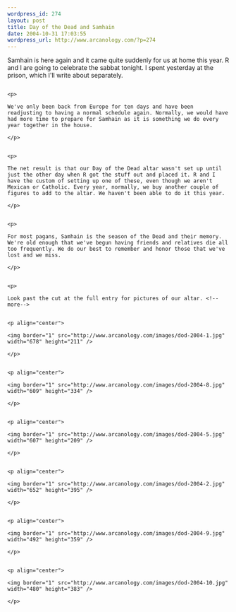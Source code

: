 ```yaml
--- 
wordpress_id: 274
layout: post
title: Day of the Dead and Samhain
date: 2004-10-31 17:03:55
wordpress_url: http://www.arcanology.com/?p=274
---
```

<p>
                                                                                                                                                                                                                                                                                                                                                                                                                                                                                                                                                                                                                                                                                Samhain is here again and it came quite suddenly for us at home this year. R and I are going to celebrate the sabbat tonight. I spent yesterday at the prison, which I'll write about separately.
                                                                                                                                                                                                                                                                                                                                                                                                                                                                                                                                                                                                                                                                              </p>
                                                                                                                                                                                                                                                                                                                                                                                                                                                                                                                                                                                                                                                                              
                                                                                                                                                                                                                                                                                                                                                                                                                                                                                                                                                                                                                                                                              <p>
                                                                                                                                                                                                                                                                                                                                                                                                                                                                                                                                                                                                                                                                                We've only been back from Europe for ten days and have been readjusting to having a normal schedule again. Normally, we would have had more time to prepare for Samhain as it is something we do every year together in the house.
                                                                                                                                                                                                                                                                                                                                                                                                                                                                                                                                                                                                                                                                              </p>
                                                                                                                                                                                                                                                                                                                                                                                                                                                                                                                                                                                                                                                                              
                                                                                                                                                                                                                                                                                                                                                                                                                                                                                                                                                                                                                                                                              <p>
                                                                                                                                                                                                                                                                                                                                                                                                                                                                                                                                                                                                                                                                                The net result is that our Day of the Dead altar wasn't set up until just the other day when R got the stuff out and placed it. R and I have the custom of setting up one of these, even though we aren't Mexican or Catholic. Every year, normally, we buy another couple of figures to add to the altar. We haven't been able to do it this year.
                                                                                                                                                                                                                                                                                                                                                                                                                                                                                                                                                                                                                                                                              </p>
                                                                                                                                                                                                                                                                                                                                                                                                                                                                                                                                                                                                                                                                              
                                                                                                                                                                                                                                                                                                                                                                                                                                                                                                                                                                                                                                                                              <p>
                                                                                                                                                                                                                                                                                                                                                                                                                                                                                                                                                                                                                                                                                For most pagans, Samhain is the season of the Dead and their memory. We're old enough that we've begun having friends and relatives die all too frequently. We do our best to remember and honor those that we've lost and we miss.
                                                                                                                                                                                                                                                                                                                                                                                                                                                                                                                                                                                                                                                                              </p>
                                                                                                                                                                                                                                                                                                                                                                                                                                                                                                                                                                                                                                                                              
                                                                                                                                                                                                                                                                                                                                                                                                                                                                                                                                                                                                                                                                              <p>
                                                                                                                                                                                                                                                                                                                                                                                                                                                                                                                                                                                                                                                                                Look past the cut at the full entry for pictures of our altar. <!--more-->
                                                                                                                                                                                                                                                                                                                                                                                                                                                                                                                                                                                                                                                                                
                                                                                                                                                                                                                                                                                                                                                                                                                                                                                                                                                                                                                                                                                <p align="center">
                                                                                                                                                                                                                                                                                                                                                                                                                                                                                                                                                                                                                                                                                  <img border="1" src="http://www.arcanology.com/images/dod-2004-1.jpg" width="678" height="211" />
                                                                                                                                                                                                                                                                                                                                                                                                                                                                                                                                                                                                                                                                                </p>
                                                                                                                                                                                                                                                                                                                                                                                                                                                                                                                                                                                                                                                                                
                                                                                                                                                                                                                                                                                                                                                                                                                                                                                                                                                                                                                                                                                <p align="center">
                                                                                                                                                                                                                                                                                                                                                                                                                                                                                                                                                                                                                                                                                  <img border="1" src="http://www.arcanology.com/images/dod-2004-8.jpg" width="609" height="334" />
                                                                                                                                                                                                                                                                                                                                                                                                                                                                                                                                                                                                                                                                                </p>
                                                                                                                                                                                                                                                                                                                                                                                                                                                                                                                                                                                                                                                                                
                                                                                                                                                                                                                                                                                                                                                                                                                                                                                                                                                                                                                                                                                <p align="center">
                                                                                                                                                                                                                                                                                                                                                                                                                                                                                                                                                                                                                                                                                  <img border="1" src="http://www.arcanology.com/images/dod-2004-5.jpg" width="607" height="209" />
                                                                                                                                                                                                                                                                                                                                                                                                                                                                                                                                                                                                                                                                                </p>
                                                                                                                                                                                                                                                                                                                                                                                                                                                                                                                                                                                                                                                                                
                                                                                                                                                                                                                                                                                                                                                                                                                                                                                                                                                                                                                                                                                <p align="center">
                                                                                                                                                                                                                                                                                                                                                                                                                                                                                                                                                                                                                                                                                  <img border="1" src="http://www.arcanology.com/images/dod-2004-2.jpg" width="652" height="395" />
                                                                                                                                                                                                                                                                                                                                                                                                                                                                                                                                                                                                                                                                                </p>
                                                                                                                                                                                                                                                                                                                                                                                                                                                                                                                                                                                                                                                                                
                                                                                                                                                                                                                                                                                                                                                                                                                                                                                                                                                                                                                                                                                <p align="center">
                                                                                                                                                                                                                                                                                                                                                                                                                                                                                                                                                                                                                                                                                  <img border="1" src="http://www.arcanology.com/images/dod-2004-9.jpg" width="492" height="359" />
                                                                                                                                                                                                                                                                                                                                                                                                                                                                                                                                                                                                                                                                                </p>
                                                                                                                                                                                                                                                                                                                                                                                                                                                                                                                                                                                                                                                                                
                                                                                                                                                                                                                                                                                                                                                                                                                                                                                                                                                                                                                                                                                <p align="center">
                                                                                                                                                                                                                                                                                                                                                                                                                                                                                                                                                                                                                                                                                  <img border="1" src="http://www.arcanology.com/images/dod-2004-10.jpg" width="480" height="383" />
                                                                                                                                                                                                                                                                                                                                                                                                                                                                                                                                                                                                                                                                                </p>